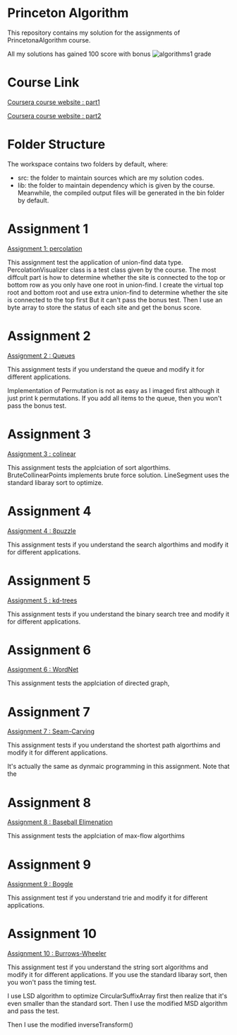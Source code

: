 # Princeton Algorithm

This repository contains my solution for the assignments of  PrincetonaAlgorithm course.

All my solutions has gained 100 score with bonus
![algorithms1 grade](https://github.com/pythongong/images/blob/main/image.png)

# Course Link
[Coursera course website : part1](https://www.coursera.org/learn/algorithms-part1/home/welcome)

[Coursera course website : part2](https://www.coursera.org/learn/algorithms-part2/home/welcome)


# Folder Structure
The workspace contains two folders by default, where:

- src: the folder to maintain sources which are my solution codes.
- lib: the folder to maintain dependency which is given by the course.
Meanwhile, the compiled output files will be generated in the bin folder by default.


# Assignment 1

[Assignment 1: percolation](https://coursera.cs.princeton.edu/algs4/assignments/percolation/specification.php)

This assignment test the application of union-find data type.
PercolationVisualizer class is a test class given by the course.
The most diffcult part is how to determine whether the site is connected to the top or bottom row
as you only have one root in union-find.
I create the virtual top root and bottom root
and use extra union-find to determine whether the site is connected to the top first
But it can't pass the bonus test.
Then I use an byte array to store the status of each site and get the bonus score.

# Assignment 2
[Assignment 2 : Queues](https://coursera.cs.princeton.edu/algs4/assignments/queues/specification.php) 

This assignment tests if you understand the queue and modify it for different applications.

Implementation of Permutation is not as easy as I imaged first although it just print k permutations.
If you add all items to the queue, then you won't pass the bonus test. 

# Assignment 3
[Assignment 3 : colinear](https://coursera.cs.princeton.edu/algs4/assignments/collinear/specification.php)

This assignment tests the applciation of sort algorthims.
BruteCollinearPoints implements brute force solution.
LineSegment uses the standard libaray sort to optimize.

# Assignment 4
[Assignment 4 : 8puzzle](https://coursera.cs.princeton.edu/algs4/assignments/8puzzle/specification.php)

This assignment tests if you understand the search algorthims and modify it for different applications.

# Assignment 5
[Assignment 5 : kd-trees](https://coursera.cs.princeton.edu/algs4/assignments/kdtree/specification.php)

This assignment tests if you understand the binary search tree and modify it for different applications.

# Assignment 6
[Assignment 6 : WordNet](https://coursera.cs.princeton.edu/algs4/assignments/wordnet/specification.php)

This assignment tests the applciation of directed graph,

# Assignment 7
[Assignment 7 : Seam-Carving](https://coursera.cs.princeton.edu/algs4/assignments/seam/specification.php)

This assignment tests if you understand the shortest path algorthims and modify it for different applications.

It's actually the same as dynmaic programming in this assignment.
Note that the 

# Assignment 8
[Assignment 8 : Baseball Elimenation](https://coursera.cs.princeton.edu/algs4/assignments/baseball/specification.php)

This assignment tests the applciation of max-flow algorthims 

# Assignment 9
[Assignment 9 : Boggle](https://coursera.cs.princeton.edu/algs4/assignments/boggle/specification.php)

This assignment test if you understand trie and modify it for different applications.

# Assignment 10
[Assignment 10 : Burrows-Wheeler](https://coursera.cs.princeton.edu/algs4/assignments/burrows/specification.php)

This assignment test if you understand the string sort algorithms and modify it for different applications. If you use the standard libaray sort, then you won't pass the timing test.

I use LSD algorithm to optimize CircularSuffixArray first 
then realize that it's even smaller than the standard sort.
Then I use the modified MSD algorithm and pass the test.

Then I use the modified  inverseTransform()